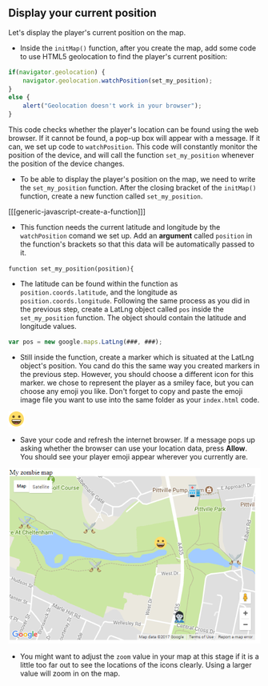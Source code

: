 ## Display your current position

Let's display the player's current position on the map.

+ Inside the `initMap()` function, after you create the map, add some code to use HTML5 geolocation to find the player's current position:

```javascript
if(navigator.geolocation) {
    navigator.geolocation.watchPosition(set_my_position);
}
else {
    alert("Geolocation doesn't work in your browser");
}
```

This code checks whether the player's location can be found using the web browser. If it cannot be found, a pop-up box will appear with a message. If it can, we set up code to `watchPosition`. This code will constantly monitor the position of the device, and will call the function `set_my_position` whenever the position of the device changes.

+ To be able to display the player's position on the map, we need to write the `set_my_position` function. After the closing bracket of the `initMap()` function, create a new function called `set_my_position`.

[[[generic-javascript-create-a-function]]]

+ This function needs the current latitude and longitude by the `watchPosition` comand we set up. Add an **argument** called `position` in the function's brackets so that this data will be automatically passed to it.

`function set_my_position(position){`

+ The latitude can be found within the function as `position.coords.latitude`, and the longitude as `position.coords.longitude`. Following the same process as you did in the previous step, create a LatLng object called `pos` inside the `set_my_position` function. The object should contain the latitude and longitude values.

```JavaScript
var pos = new google.maps.LatLng(###, ###);
```

+ Still inside the function, create a marker which is situated at the LatLng object's position. You cand do this the same way you created markers in the previous step. However, you should choose a different icon for this marker. we chose to represent the player as a smiley face, but you can choose any emoji you like. Don't forget to copy and paste the emoji image file you want to use into the same folder as your `index.html` code.

![Player emoji](images/player.png)

+ Save your code and refresh the internet browser. If a message pops up asking whether the browser can use your location data, press **Allow**. You should see your player emoji appear wherever you currently are.

![Where you are on the map](images/location-map.png)

+ You might want to adjust the `zoom` value in your map at this stage if it is a little too far out to see the locations of the icons clearly. Using a larger value will zoom in on the map.
